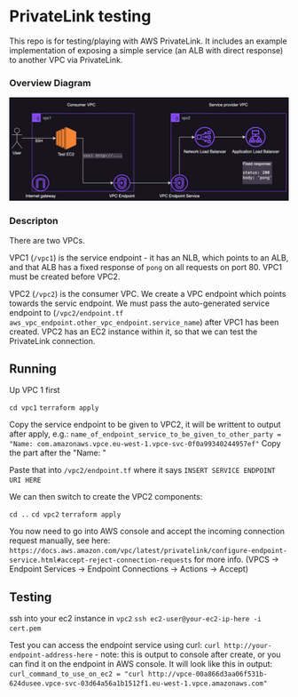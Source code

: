 # PrivateLink testing

This repo is for testing/playing with AWS PrivateLink. It includes an example implementation of exposing a simple service (an ALB with direct response) to another VPC via PrivateLink.

### Overview Diagram

![overview diagram](vpc-private-link-testing.jpg)

### Descripton

There are two VPCs.

VPC1 (`/vpc1`) is the service endpoint - it has an NLB, which points to an ALB, and that ALB has a fixed response of `pong` on all requests on port 80. VPC1 must be created before VPC2.

VPC2 (`/vpc2`) is the consumer VPC. We create a VPC endpoint which points towards the servic endpoint. We must pass the auto-generated service endpoint to (`/vpc2/endpoint.tf  aws_vpc_endpoint.other_vpc_endpoint.service_name`) after VPC1 has been created. VPC2 has an EC2 instance within it, so that we can test the PrivateLink connection.

## Running
Up VPC 1 first

`cd vpc1`
`terraform apply`

Copy the service endpoint to be given to VPC2, it will be writtent to output after apply, e.g.:
`name_of_endpoint_service_to_be_given_to_other_party = "Name: com.amazonaws.vpce.eu-west-1.vpce-svc-0f0a99340244957ef"`
Copy the part after the "Name: "

Paste that into `/vpc2/endpoint.tf` where it says `INSERT SERVICE ENDPOINT URI HERE`

We can then switch to create the VPC2 components:

`cd ..`
`cd vpc2`
`terraform apply`

You now need to go into AWS console and accept the incoming connection request manually, see here: `https://docs.aws.amazon.com/vpc/latest/privatelink/configure-endpoint-service.html#accept-reject-connection-requests` for more info.
(VPCS -> Endpoint Services -> Endpoint Connections -> Actions -> Accept)

## Testing
ssh into your ec2 instance in `vpc2`
`ssh ec2-user@your-ec2-ip-here -i cert.pem`

Test you can access the endpoint service using curl:
`curl http://your-endpoint-address-here` - note: this is output to console after create, or you can find it on the endpoint in AWS console. It will look like this in output:
`curl_command_to_use_on_ec2 = "curl http://vpce-00a866d3aa06f531b-624dusee.vpce-svc-03d64a56a1b1512f1.eu-west-1.vpce.amazonaws.com"`